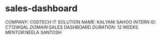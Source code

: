 # sales-dashboard
*COMPANY*: CODTECH IT SOLUTION
*NAME*: KALYANI SAHOO
*INTERN ID*: CT12WQAL
*DOMAIN*:SALES DASHBOARD
*DURATION*: 12 WEEKS
*MENTOR*:NEELA SANTOSH

